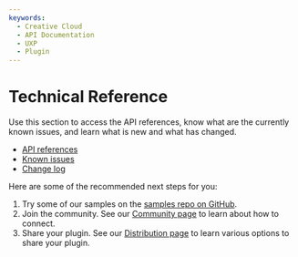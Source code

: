 ```yaml
---
keywords:
  - Creative Cloud
  - API Documentation
  - UXP
  - Plugin
---
```


# Technical Reference

Use this section to access the API references, know what are the currently known issues, and learn what is new and what has changed.

- [API references](/develop/reference/how-to-read/)
- [Known issues](/develop/known-issues/)
- [Change log](/develop/changelog/)

Here are some of the recommended next steps for you:

1. Try some of our samples on the [samples repo on GitHub](https://github.com/AdobeXD/Plugin-Samples).
1. Join the community. See our [Community page](/community/) to learn about how to connect.
1. Share your plugin. See our [Distribution page](/distribution/) to learn various options to share your plugin.
